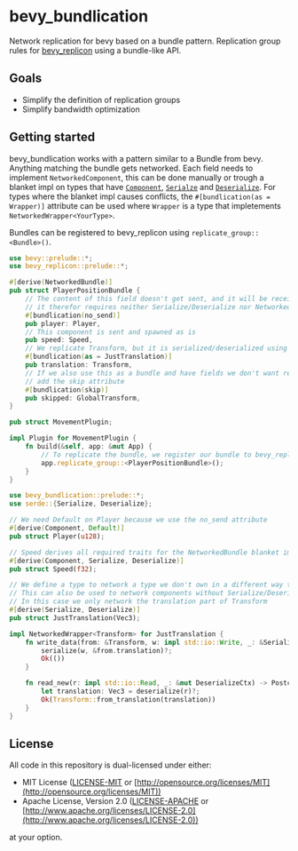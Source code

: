 # bevy_bundlication

Network replication for bevy based on a bundle pattern.
Replication group rules for [bevy_replicon](https://github.com/projectharmonia/bevy_replicon) using a bundle-like API.

## Goals

- Simplify the definition of replication groups
- Simplify bandwidth optimization

## Getting started

bevy_bundlication works with a pattern similar to a Bundle from bevy. Anything matching the bundle gets networked.
Each field needs to implement `NetworkedComponent`, this can be done manually or trough a blanket impl on types that have [`Component`](https://docs.rs/bevy/latest/bevy/ecs/component/trait.Component.html), [`Serialze`](https://docs.rs/serde/latest/serde/trait.Serialize.html) and [`Deserialize`](https://docs.rs/serde/latest/serde/trait.Deserialize.html).
For types where the blanket impl causes conflicts, the `#[bundlication(as = Wrapper)]` attribute can be used where `Wrapper` is a type that impletements `NetworkedWrapper<YourType>`.

Bundles can be registered to bevy_replicon using `replicate_group::<Bundle>()`.

```rust
use bevy::prelude::*;
use bevy_replicon::prelude::*;

#[derive(NetworkedBundle)]
pub struct PlayerPositionBundle {
    // The content of this field doesn't get sent, and it will be received as the default value,
    // it therefor requires neither Serialize/Deserialize nor NetworkedComponent
    #[bundlication(no_send)]
    pub player: Player,
    // This component is sent and spawned as is
    pub speed: Speed,
    // We replicate Transform, but it is serialized/deserialized using the logic of JustTranslation
    #[bundlication(as = JustTranslation)]
    pub translation: Transform,
    // If we also use this as a bundle and have fields we don't want replicon to consider, we can
    // add the skip attribute
    #[bundlication(skip)]
    pub skipped: GlobalTransform,
}

pub struct MovementPlugin;

impl Plugin for MovementPlugin {
    fn build(&self, app: &mut App) {
        // To replicate the bundle, we register our bundle to bevy_replicon
        app.replicate_group::<PlayerPositionBundle>();
    }
}

use bevy_bundlication::prelude::*;
use serde::{Serialize, Deserialize};

// We need Default on Player because we use the no_send attribute
#[derive(Component, Default)]
pub struct Player(u128);

// Speed derives all required traits for the NetworkedBundle blanket impl
#[derive(Component, Serialize, Deserialize)]
pub struct Speed(f32);

// We define a type to network a type we don't own in a different way than its default behavior.
// This can also be used to network components without Serialize/Deserialize
// In this case we only network the translation part of Transform
#[derive(Serialize, Deserialize)]
pub struct JustTranslation(Vec3);

impl NetworkedWrapper<Transform> for JustTranslation {
    fn write_data(from: &Transform, w: impl std::io::Write, _: &SerializeCtx) -> PostcardResult<()> {
        serialize(w, &from.translation)?;
        Ok(())
    }

    fn read_new(r: impl std::io::Read, _: &mut DeserializeCtx) -> PostcardResult<Transform> {
        let translation: Vec3 = deserialize(r)?;
        Ok(Transform::from_translation(translation))
    }
}
```

## License

All code in this repository is dual-licensed under either:

* MIT License ([LICENSE-MIT](LICENSE-MIT) or [http://opensource.org/licenses/MIT](http://opensource.org/licenses/MIT))
* Apache License, Version 2.0 ([LICENSE-APACHE](LICENSE-APACHE) or [http://www.apache.org/licenses/LICENSE-2.0](http://www.apache.org/licenses/LICENSE-2.0))

at your option.
